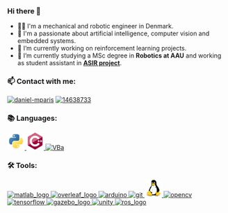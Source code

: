 ### Hi there 👋

- 👨‍💼 I'm a mechanical and robotic engineer in Denmark.
- 📖 I'm a passionate about artificial intelligence, computer vision and embedded systems.
- 🔭 I’m currently working on reinforcement learning projects.
- 🌱 I’m currently studying a MSc degree in **Robotics at AAU** and working as student assistant in [**ASIR project**](https://asir.create.aau.dk/).

<h3 align="left">📫 Contact with me:</h3>
<p align="left">
<a href="https://www.linkedin.com/in/daniel-mparis/" target="blank"><img align="center" src="https://raw.githubusercontent.com/rahuldkjain/github-profile-readme-generator/master/src/images/icons/Social/linked-in-alt.svg" alt="daniel-mparis" height="30" width="40" /></a>   
<a href="mailto:danimp94@gmail.com" target="blank"><img align="center" src="https://upload.wikimedia.org/wikipedia/commons/thumb/7/7e/Gmail_icon_%282020%29.svg/2560px-Gmail_icon_%282020%29.svg.png" alt="14638733" height="30" width="40" /></a>

</p>



<h3 align="left">📚 Languages:</h3>
<p align="left"> 
<a href="https://www.python.org" target="_blank"> <img src="https://raw.githubusercontent.com/devicons/devicon/master/icons/python/python-original.svg" alt="python" width="40" height="40"/> </a> 
<a href="https://www.w3schools.com/cpp/" target="_blank"> <img src="https://raw.githubusercontent.com/devicons/devicon/master/icons/cplusplus/cplusplus-original.svg" alt="cplusplus" width="40" height="40"/> </a>  
<a href="https://docs.microsoft.com/en-us/office/vba/api/overview/" target="_blank"> <img src="https://www.vectorlogo.zone/logos/microsoft_vb/microsoft_vb-icon.svg" alt="VBa" width="40" height="40"/> </a>  
</p>



<h3 align="left">🛠️ Tools:</h3>
<p align="left"> 
<a href="https://www.mathworks.com/"> <img src="https://upload.wikimedia.org/wikipedia/commons/2/21/Matlab_Logo.png" alt="matlab_logo" width="40" height="40"> </a>
<a href="https://www.overleaf.com/"> <img src="https://images.ctfassets.net/nrgyaltdicpt/h9dpHuVys19B1sOAWvbP6/5f8d4c6d051f63e4ba450befd56f9189/ologo_square_colour_light_bg.svg" alt="overleaf_logo" width="40" height="40"> </a>
<a href="https://www.arduino.cc/" target="_blank"> <img src="https://cdn.worldvectorlogo.com/logos/arduino-1.svg" alt="arduino" width="40" height="40"/> </a> 
<a href="https://git-scm.com/" target="_blank"> <img src="https://www.vectorlogo.zone/logos/git-scm/git-scm-icon.svg" alt="git" width="40" height="40"/> </a> 
<a href="https://www.linux.org/" target="_blank"> <img src="https://raw.githubusercontent.com/devicons/devicon/master/icons/linux/linux-original.svg" alt="linux" width="40" height="40"/> </a> 
<a href="https://opencv.org/" target="_blank"> <img src="https://www.vectorlogo.zone/logos/opencv/opencv-icon.svg" alt="opencv" width="40" height="40"/> </a> 
<a href="https://www.tensorflow.org" target="_blank"> <img src="https://www.vectorlogo.zone/logos/tensorflow/tensorflow-icon.svg" alt="tensorflow" width="40" height="40"/> </a>
<a href="http://gazebosim.org/"> <img src="https://upload.wikimedia.org/wikipedia/en/5/5e/Gazebo_logo_without_text.svg" alt="gazebo_logo" width="40" height="40"> </a>
<a href="https://unity.com/" target="_blank" rel="noreferrer"> <img src="https://www.vectorlogo.zone/logos/unity3d/unity3d-icon.svg" alt="unity" width="40" height="40"/> </a>
<a href="https://www.ros.org/"> <img src="https://upload.wikimedia.org/wikipedia/commons/b/bb/Ros_logo.svg" alt="ros_logo" height="36"> </a>

</p>

<!--

- 👯 I’m looking to collaborate on ...
- 🤔 I’m looking for help with ...
- 💬 Ask me about ...
- 📫 How to reach me: ...
- 😄 Pronouns: ...
- ⚡ Fun fact: ...
-->
